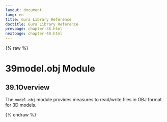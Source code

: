 ```yaml
---
layout: document
lang: en
title: Gura Library Reference
doctitle: Gura Library Reference
prevpage: chapter-38.html
nextpage: chapter-40.html
---
```

{% raw %}
<h1><span class="caption-index-1">39</span>model.obj Module</h1>
<h2><span class="caption-index-2">39.1</span><a name="anchor-39-1"></a>Overview</h2>
<p>
The <code class="highlighter-rouge">model.obj</code> module provides measures to read/write files in OBJ format for 3D models.
</p>
<p />

{% endraw %}
